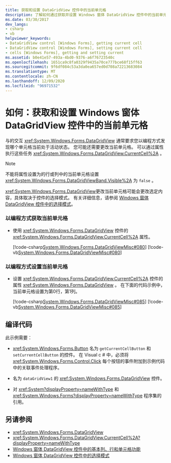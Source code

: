 ```yaml
---
title: 获取和设置 DataGridView 控件中的当前单元格
description: 了解如何通过获取并设置 Windows 窗体 DataGridView 控件中的当前单元格来以编程方式发现哪个单元格当前处于活动状态。
ms.date: 03/30/2017
dev_langs:
- csharp
- vb
helpviewer_keywords:
- DataGridView control [Windows Forms], getting current cell
- DataGridView control [Windows Forms], setting current cell
- cells [Windows Forms], getting and setting current
ms.assetid: b0e41e57-493a-4bd0-9376-a6f76723540c
ms.openlocfilehash: 1651ca9c8fa0329f9435a70ce777bce68f15ff63
ms.sourcegitcommit: 9f6df084c53a3da0ea657ed0d708a72213683084
ms.translationtype: MT
ms.contentlocale: zh-CN
ms.lasthandoff: 12/09/2020
ms.locfileid: "96971532"
---
```

# <a name="how-to-get-and-set-the-current-cell-in-the-windows-forms-datagridview-control"></a>如何：获取和设置 Windows 窗体 DataGridView 控件中的当前单元格
与的交互 <xref:System.Windows.Forms.DataGridView> 通常要求您以编程方式发现哪个单元格当前处于活动状态。 您可能还需要更改当前单元格。 可以通过属性执行这些任务 <xref:System.Windows.Forms.DataGridView.CurrentCell%2A> 。  
  
> [!NOTE]
> 不能将属性设置为的行或列中的当前单元格设置 <xref:System.Windows.Forms.DataGridViewBand.Visible%2A> 为 `false` 。  
  
 <xref:System.Windows.Forms.DataGridView>更改当前单元格可能会更改选定内容，具体取决于控件的选择模式。 有关详细信息，请参阅 [Windows 窗体 DataGridView 控件中的选择模式](selection-modes-in-the-windows-forms-datagridview-control.md)。  
  
### <a name="to-get-the-current-cell-programmatically"></a>以编程方式获取当前单元格  
  
- 使用 <xref:System.Windows.Forms.DataGridView> 控件的 <xref:System.Windows.Forms.DataGridView.CurrentCell%2A> 属性。  
  
     [!code-csharp[System.Windows.Forms.DataGridViewMisc#080](~/samples/snippets/csharp/VS_Snippets_Winforms/System.Windows.Forms.DataGridViewMisc/CS/datagridviewmisc.cs#080)]
     [!code-vb[System.Windows.Forms.DataGridViewMisc#080](~/samples/snippets/visualbasic/VS_Snippets_Winforms/System.Windows.Forms.DataGridViewMisc/VB/datagridviewmisc.vb#080)]  
  
### <a name="to-set-the-current-cell-programmatically"></a>以编程方式设置当前单元格  
  
- 设置 <xref:System.Windows.Forms.DataGridView.CurrentCell%2A> 控件的属性 <xref:System.Windows.Forms.DataGridView> 。 在下面的代码示例中，当前单元格设置为第0行，第1列。  
  
     [!code-csharp[System.Windows.Forms.DataGridViewMisc#085](~/samples/snippets/csharp/VS_Snippets_Winforms/System.Windows.Forms.DataGridViewMisc/CS/datagridviewmisc.cs#085)]
     [!code-vb[System.Windows.Forms.DataGridViewMisc#085](~/samples/snippets/visualbasic/VS_Snippets_Winforms/System.Windows.Forms.DataGridViewMisc/VB/datagridviewmisc.vb#085)]  
  
## <a name="compiling-the-code"></a>编译代码  
 此示例需要：  
  
- <xref:System.Windows.Forms.Button> 名为 `getCurrentCellButton` 和 `setCurrentCellButton` 的控件。 在 Visual c # 中，必须将 <xref:System.Windows.Forms.Control.Click> 每个按钮的事件附加到示例代码中的关联事件处理程序。  
  
- 名为 `dataGridView1` 的 <xref:System.Windows.Forms.DataGridView> 控件。  
  
- 对 <xref:System?displayProperty=nameWithType> 和 <xref:System.Windows.Forms?displayProperty=nameWithType> 程序集的引用。  
  
## <a name="see-also"></a>另请参阅

- <xref:System.Windows.Forms.DataGridView>
- <xref:System.Windows.Forms.DataGridView.CurrentCell%2A?displayProperty=nameWithType>
- [Windows 窗体 DataGridView 控件中的基本列、行和单元格功能](basic-column-row-and-cell-features-wf-datagridview-control.md)
- [Windows 窗体 DataGridView 控件中的选择模式](selection-modes-in-the-windows-forms-datagridview-control.md)
